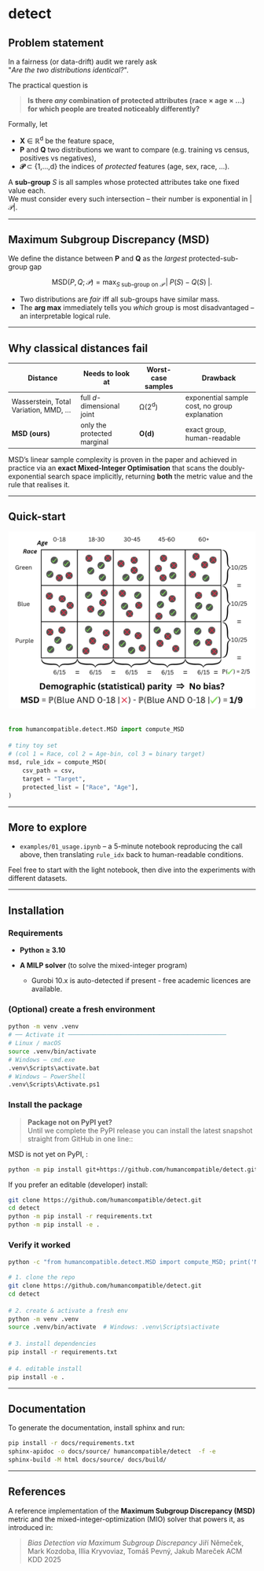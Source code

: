 # detect

## Problem statement

In a fairness (or data-drift) audit we rarely ask  
"*Are the two distributions identical?*".  

The practical question is

> **Is there *any* combination of protected attributes (race × age × …) for which people are treated noticeably differently?**

Formally, let  

* **X** ∈ ℝ<sup>d</sup> be the feature space,  
* **P** and **Q** two distributions we want to compare (e.g. training vs census, positives vs negatives),  
* **𝒫** ⊂ {1,…,d} the indices of *protected* features (age, sex, race, …).

A **sub-group** *S* is all samples whose protected attributes take one fixed value each.  
We must consider every such intersection – their number is exponential in |𝒫|.

---

## Maximum Subgroup Discrepancy (MSD)

We define the distance between **P** and **Q** as the *largest* protected-sub-group gap  

```math

\text{MSD}(P,Q;\,𝒫)=
\max_{S\;\text{sub-group on }𝒫}\;
\bigl|\;P(S)-Q(S)\;\bigr|.

```


* Two distributions are *fair* iff all sub-groups have similar mass.  
* The **arg max** immediately tells you *which* group is most disadvantaged – an interpretable logical rule.

---

## Why classical distances fail

| Distance | Needs to look at | Worst-case samples | Drawback |
|----------|-----------------|--------------------|----------|
| Wasserstein, Total Variation, MMD, … | full *d*-dimensional joint | Ω(2<sup>d</sup>) | exponential sample cost, no group explanation |
| **MSD (ours)** | only the protected marginal | **O(d)** | exact group, human-readable |

MSD’s linear sample complexity is proven in the paper and achieved in practice via an **exact Mixed-Integer Optimisation** that scans the doubly-exponential search space implicitly, returning **both** the metric value and the rule that realises it.

---

## Quick-start

<div align="center">
  <img src="images/motivation_MSD.png" alt="Motivating example" width="550"/>
</div>
<br>


```python
from humancompatible.detect.MSD import compute_MSD

# tiny toy set 
# (col 1 = Race, col 2 = Age-bin, col 3 = binary target) 
msd, rule_idx = compute_MSD(
    csv_path = csv,
    target = "Target",
    protected_list = ["Race", "Age"],
)
```

---

## More to explore
- `examples/01_usage.ipynb` – a 5-minute notebook reproducing the call above,
then translating `rule_idx` back to human-readable conditions.

Feel free to start with the light notebook, then dive into the experiments with different datasets.

---

## Installation

### Requirements
- **Python ≥ 3.10**  

- **A MILP solver** (to solve the mixed-integer program)  
  * Gurobi 10.x is auto-detected if present - free academic licences are available.


### (Optional) create a fresh environment
```bash
python -m venv .venv
# ── Activate it ─────────────────────────────────────────────
# Linux / macOS
source .venv/bin/activate
# Windows – cmd.exe
.venv\Scripts\activate.bat
# Windows – PowerShell
.venv\Scripts\Activate.ps1
```

### Install the package

> **Package not on PyPI yet?**  
> Until we complete the PyPI release you can install the latest snapshot
> straight from GitHub in one line::

MSD is not yet on PyPI, :

```bash
python -m pip install git+https://github.com/humancompatible/detect.git
```

If you prefer an editable (developer) install:

```bash
git clone https://github.com/humancompatible/detect.git
cd detect
python -m pip install -r requirements.txt
python -m pip install -e .
```

### Verify it worked
```bash
python -c "from humancompatible.detect.MSD import compute_MSD; print('MSD imported OK')"
```



```bash
# 1. clone the repo
git clone https://github.com/humancompatible/detect.git
cd detect

# 2. create & activate a fresh env
python -m venv .venv
source .venv/bin/activate  # Windows: .venv\Scripts\activate

# 3. install dependencies
pip install -r requirements.txt

# 4. editable install
pip install -e .
```

---

## Documentation

To generate the documentation, install sphinx and run:

```bash
pip install -r docs/requirements.txt
sphinx-apidoc -o docs/source/ humancompatible/detect  -f -e
sphinx-build -M html docs/source/ docs/build/
```

---

## References

A reference implementation of the **Maximum Subgroup Discrepancy (MSD)** metric and the mixed-integer-optimization (MIO) solver that powers it, as introduced in:

> _Bias Detection via Maximum Subgroup Discrepancy_
> Jiří Němeček, Mark Kozdoba, Illia Kryvoviaz, Tomáš Pevný, Jakub Mareček
> ACM KDD 2025
